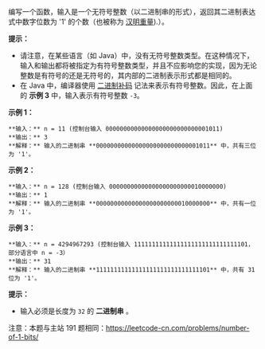 编写一个函数，输入是一个无符号整数（以二进制串的形式），返回其二进制表达式中数字位数为 '1' 的个数（也被称为
[汉明重量](http://en.wikipedia.org/wiki/Hamming_weight)).）。

**提示：**

  * 请注意，在某些语言（如 Java）中，没有无符号整数类型。在这种情况下，输入和输出都将被指定为有符号整数类型，并且不应影响您的实现，因为无论整数是有符号的还是无符号的，其内部的二进制表示形式都是相同的。
  * 在 Java 中，编译器使用 [二进制补码](https://baike.baidu.com/item/二进制补码/5295284) 记法来表示有符号整数。因此，在上面的 **示例 3** 中，输入表示有符号整数 `-3`。

**示例 1：**

    
    
    **输入：** n = 11 (控制台输入 00000000000000000000000000001011)
    **输出：** 3
    **解释：** 输入的二进制串 **00000000000000000000000000001011** 中，共有三位为 '1'。
    

**示例 2：**

    
    
    **输入：** n = 128 (控制台输入 00000000000000000000000010000000)
    **输出：** 1
    **解释：** 输入的二进制串 **00000000000000000000000010000000** 中，共有一位为 '1'。
    

**示例 3：**

    
    
    **输入：** n = 4294967293 (控制台输入 11111111111111111111111111111101，部分语言中 n = -3）
    **输出：** 31
    **解释：** 输入的二进制串 **11111111111111111111111111111101** 中，共有 31 位为 '1'。

**提示：**

  * 输入必须是长度为 `32` 的 **二进制串** 。

注意：本题与主站 191 题相同：<https://leetcode-cn.com/problems/number-of-1-bits/>

